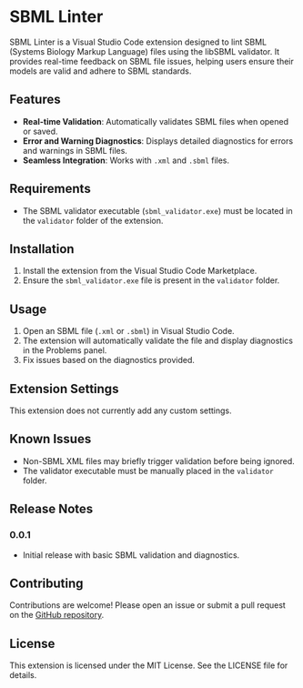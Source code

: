 # SBML Linter

SBML Linter is a Visual Studio Code extension designed to lint SBML (Systems Biology Markup Language) files using the libSBML validator. It provides real-time feedback on SBML file issues, helping users ensure their models are valid and adhere to SBML standards.

## Features

- **Real-time Validation**: Automatically validates SBML files when opened or saved.
- **Error and Warning Diagnostics**: Displays detailed diagnostics for errors and warnings in SBML files.
- **Seamless Integration**: Works with `.xml` and `.sbml` files.

## Requirements

- The SBML validator executable (`sbml_validator.exe`) must be located in the `validator` folder of the extension.

## Installation

1. Install the extension from the Visual Studio Code Marketplace.
2. Ensure the `sbml_validator.exe` file is present in the `validator` folder.

## Usage

1. Open an SBML file (`.xml` or `.sbml`) in Visual Studio Code.
2. The extension will automatically validate the file and display diagnostics in the Problems panel.
3. Fix issues based on the diagnostics provided.

## Extension Settings

This extension does not currently add any custom settings.

## Known Issues

- Non-SBML XML files may briefly trigger validation before being ignored.
- The validator executable must be manually placed in the `validator` folder.

## Release Notes

### 0.0.1

- Initial release with basic SBML validation and diagnostics.

## Contributing

Contributions are welcome! Please open an issue or submit a pull request on the [GitHub repository](https://github.com/your-repo/sbml-linter).

## License

This extension is licensed under the MIT License. See the LICENSE file for details.
